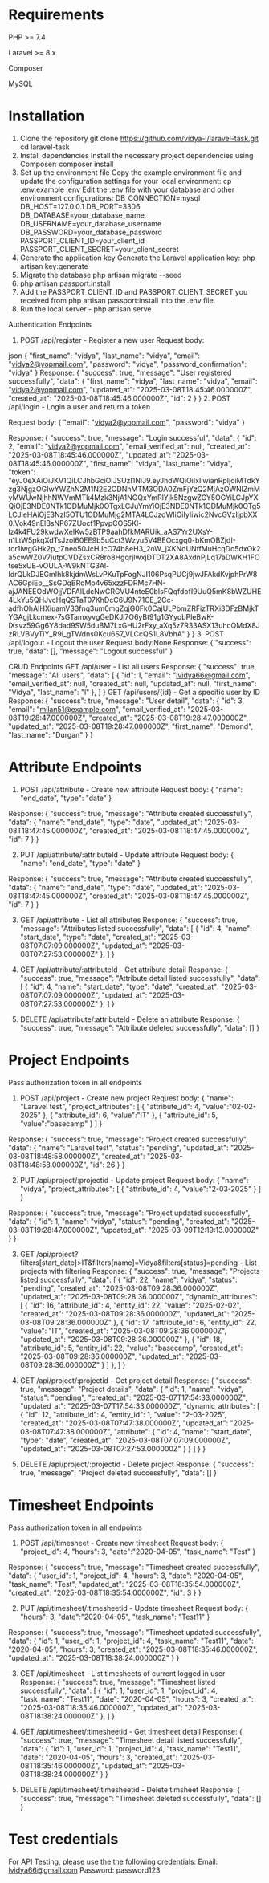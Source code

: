 # Requirements
PHP >= 7.4

Laravel >= 8.x

Composer

MySQL 

# Installation
1. Clone the repository
git clone https://github.com/vidya-l/laravel-task.git
cd laravel-task
2. Install dependencies
Install the necessary project dependencies using Composer:
composer install
3. Set up the environment file
Copy the example environment file and update the configuration settings for your local environment:
cp .env.example .env
Edit the .env file with your database and other environment configurations:
DB_CONNECTION=mysql
DB_HOST=127.0.0.1
DB_PORT=3306
DB_DATABASE=your_database_name
DB_USERNAME=your_database_username
DB_PASSWORD=your_database_password
PASSPORT_CLIENT_ID=your_client_id
PASSPORT_CLIENT_SECRET=your_client_secret
4. Generate the application key
Generate the Laravel application key:
php artisan key:generate
5. Migrate the database
php artisan migrate --seed
6. php artisan passport:install
7. Add the PASSPORT_CLIENT_ID and PASSPORT_CLIENT_SECRET you received from php artisan passport:install into the .env file.
8. Run the local server - php artisan serve

Authentication Endpoints
1. POST /api/register - Register a new user
Request body:

json
{
    "first_name": "vidya",
    "last_name": "vidya",
    "email": "vidya2@yopmail.com",
    "password": "vidya",
    "password_confirmation": "vidya"
}
Response:
{
    "success": true,
    "message": "User registered successfully",
    "data": {
        "first_name": "vidya",
        "last_name": "vidya",
        "email": "vidya2@yopmail.com",
        "updated_at": "2025-03-08T18:45:46.000000Z",
        "created_at": "2025-03-08T18:45:46.000000Z",
        "id": 2
    }
}
2. POST /api/login - Login a user and return a token

Request body:
{
    "email": "vidya2@yopmail.com",
    "password": "vidya"
}

Response:
{
    "success": true,
    "message": "Login successful",
    "data": {
        "id": 2,
        "email": "vidya2@yopmail.com",
        "email_verified_at": null,
        "created_at": "2025-03-08T18:45:46.000000Z",
        "updated_at": "2025-03-08T18:45:46.000000Z",
        "first_name": "vidya",
        "last_name": "vidya",
        "token": "eyJ0eXAiOiJKV1QiLCJhbGciOiJSUzI1NiJ9.eyJhdWQiOiIxIiwianRpIjoiMTdkYzg3NjgzOGIwYWZhN2M1N2E2ODNhMTM3ODA0ZmFjYzQ2MjAzOWNlZmMyMWUwNjhhNWVmMTk4Mzk3NjA1NGQxYmRlYjk5NzgwZGY5OGYiLCJpYXQiOjE3NDE0NTk1ODMuMjk0OTgxLCJuYmYiOjE3NDE0NTk1ODMuMjk0OTg5LCJleHAiOjE3NzI5OTU1ODMuMjg2MTA4LCJzdWIiOiIyIiwic2NvcGVzIjpbXX0.Vok49nElBsNP67ZUocf1PpvpCOS5Kl-lz4k4FU29kwdwXeIKw5zBTP9aahDfkMARUik_aAS7Yr2UXsY-n1LtW5pkqXdTsJzol60EE9b5uCct3Wzyu5V4BEOcxgq0-bKmOBZjdI-tor1iwgGHk2p_tZneo50JcHJcO74b8eH3_2oW_jXKNdUNffMuHcqDo5dxOk2a5cwWZ0V7iutpCVDZsxCR8ro8HgqrjlwxjDTDT2XA8AxdnPjLq17aDWKH1FOtse5xUE-vOULA-W9kNTG3Al-IdrQLkDJEGmIhk8kjdmWsLvPKuTpFogNJI106PsqPUCj9jwJFAkdKvjphPrW8AC6GpiEo__SsGDqBRoMp4v65xzzFDRMc7HN-ajJANEEOdWOjjVDFAlLdcNwCRGVU4nteE0bIsFQqfdofI9UuQ5mK8bWZUHE4LkYu5QHJvcHqQSTaT07KhDcC6U9N71CE_2Cc-adfhOhAIHXiuamV33fnq3um0mgZqjG0Fk0CajULPbmZRFizTRXi3DFzBMjkTYGAgjLkcmex-7sGTamxyvgGeDKJi7O6yBt91g1GYyqbPleBwK-IXsvz59Gg6Y8dad9SW5duBM7LxGHU2rFxy_aXq5z7R33ASX13uhcQMdX8JzRLVBVyTiY_R9i_gTWdns0Kcu6S7_VLCcQS1L8VbhA"
    }
}
3. POST /api/logout - Logout the user 
Request body:None
Response:
{
    "success": true,
    "data": [],
     "message": "Logout successful"
}

CRUD Endpoints
GET /api/user - List all users
Response:
{
    "success": true,
    "message": "All users",
    "data": [
        {
            "id": 1,
            "email": "lvidya66@gmail.com",
            "email_verified_at": null,
            "created_at": null,
            "updated_at": null,
            "first_name": "Vidya",
            "last_name": "l"
        },
    ]
}
GET /api/users/{id} - Get a specific user by ID
Response:
{
    "success": true,
    "message": "User detail",
    "data": {
        "id": 3,
        "email": "milan51@example.com",
        "email_verified_at": "2025-03-08T19:28:47.000000Z",
        "created_at": "2025-03-08T19:28:47.000000Z",
        "updated_at": "2025-03-08T19:28:47.000000Z",
        "first_name": "Demond",
        "last_name": "Durgan"
    }
}

# Attribute Endpoints
1. POST /api/attribute - Create new attribute
Request body:
{
  "name": "end_date",
  "type": "date"
}

Response:
{
  "success": true,
  "message": "Attribute created successfully",
  "data": {
      "name": "end_date",
      "type": "date",
      "updated_at": "2025-03-08T18:47:45.000000Z",
      "created_at": "2025-03-08T18:47:45.000000Z",
      "id": 7
  }
}

2. PUT /api/attribute/:attributeId - Update attribute
Request body:
{
  "name": "end_date",
  "type": "date"
}

Response:
{
  "success": true,
  "message": "Attribute created successfully",
  "data": {
      "name": "end_date",
      "type": "date",
      "updated_at": "2025-03-08T18:47:45.000000Z",
      "created_at": "2025-03-08T18:47:45.000000Z",
      "id": 7
  }
}

3. GET /api/attribute - List all attributes
Response:
{
  "success": true,
  "message": "Attributes listed successfully",
  "data": [
      {
          "id": 4,
          "name": "start_date",
          "type": "date",
          "created_at": "2025-03-08T07:07:09.000000Z",
          "updated_at": "2025-03-08T07:27:53.000000Z"
      },
  ]
}

4. GET /api/attribute/:attributeId - Get attribute detail
Response:
{
  "success": true,
  "message": "Attribute detail listed successfully",
  "data": [
      {
          "id": 4,
          "name": "start_date",
          "type": "date",
          "created_at": "2025-03-08T07:07:09.000000Z",
          "updated_at": "2025-03-08T07:27:53.000000Z"
      },
  ]
}

5. DELETE /api/attribute/:attributeId - Delete an attribute
Response:
{
  "success": true,
  "message": "Attribute deleted successfully",
  "data": []
}

# Project Endpoints
Pass authorization token in all endpoints
1. POST /api/project - Create new project
Request body:
{
  "name": "Laravel test",
  "project_attributes": [
      {
          "attribute_id": 4,
          "value":"02-02-2025"
      },
      {
          "attribute_id": 6,
          "value":"IT"
      },
      {
          "attribute_id": 5,
          "value":"basecamp"
      }
  ]
}

Response:
{
  "success": true,
  "message": "Project created successfully",
  "data": {
      "name": "Laravel test",
      "status": "pending",
      "updated_at": "2025-03-08T18:48:58.000000Z",
      "created_at": "2025-03-08T18:48:58.000000Z",
      "id": 26
  }
}

2. PUT /api/project/:projectid - Update project
Request body:
{
  "name": "vidya",
  "project_attributes": [
      {
          "attribute_id": 4,
          "value":"2-03-2025"
      }
  ]
}

Response:
{
  "success": true,
  "message": "Project updated successfully",
  "data": {
      "id": 1,
      "name": "vidya",
      "status": "pending",
      "created_at": "2025-03-08T19:28:47.000000Z",
      "updated_at": "2025-03-09T12:19:13.000000Z"
  }
}

3. GET /api/project?filters[start_date]>IT&filters[name]=Vidya&filters[status]=pending - List projects with filtering
Response:
{
  "success": true,
  "message": "Projects listed successfully",
  "data": [
      {
          "id": 22,
          "name": "vidya",
          "status": "pending",
          "created_at": "2025-03-08T09:28:36.000000Z",
          "updated_at": "2025-03-08T09:28:36.000000Z",
          "dynamic_attributes": [
              {
                  "id": 16,
                  "attribute_id": 4,
                  "entity_id": 22,
                  "value": "2025-02-02",
                  "created_at": "2025-03-08T09:28:36.000000Z",
                  "updated_at": "2025-03-08T09:28:36.000000Z"
              },
              {
                  "id": 17,
                  "attribute_id": 6,
                  "entity_id": 22,
                  "value": "IT",
                  "created_at": "2025-03-08T09:28:36.000000Z",
                  "updated_at": "2025-03-08T09:28:36.000000Z"
              },
              {
                  "id": 18,
                  "attribute_id": 5,
                  "entity_id": 22,
                  "value": "basecamp",
                  "created_at": "2025-03-08T09:28:36.000000Z",
                  "updated_at": "2025-03-08T09:28:36.000000Z"
              }
          ]
      },
    ]
}

4. GET /api/project/:projectid - Get project detail
Response:
{
  "success": true,
  "message": "Project details",
  "data": {
      "id": 1,
      "name": "vidya",
      "status": "pending",
      "created_at": "2025-03-07T17:54:33.000000Z",
      "updated_at": "2025-03-07T17:54:33.000000Z",
      "dynamic_attributes": [
          {
              "id": 12,
              "attribute_id": 4,
              "entity_id": 1,
              "value": "2-03-2025",
              "created_at": "2025-03-08T07:47:38.000000Z",
              "updated_at": "2025-03-08T07:47:38.000000Z",
              "attribute": {
                  "id": 4,
                  "name": "start_date",
                  "type": "date",
                  "created_at": "2025-03-08T07:07:09.000000Z",
                  "updated_at": "2025-03-08T07:27:53.000000Z"
              }
          }
      ]
  }
}

5. DELETE /api/project/:projectid - Delete project
Response:
{
  "success": true,
  "message": "Project deleted successfully",
  "data": []
}

# Timesheet Endpoints
Pass authorization token in all endpoints
1. POST /api/timesheet - Create new timesheet
Request body:
{
  "project_id": 4,
  "hours": 3,
  "date":"2020-04-05",
  "task_name": "Test"
}

Response:
{
  "success": true,
  "message": "Timesheet created successfully",
  "data": {
      "user_id": 1,
      "project_id": 4,
      "hours": 3,
      "date": "2020-04-05",
      "task_name": "Test",
      "updated_at": "2025-03-08T18:35:54.000000Z",
      "created_at": "2025-03-08T18:35:54.000000Z",
      "id": 3
  }
}

2. PUT /api/timesheet/:timesheetid - Update timesheet
Request body:
{
  "hours": 3,
  "date":"2020-04-05",
  "task_name": "Test11"
}

Response:
{
  "success": true,
  "message": "Timesheet updated successfully",
  "data": {
      "id": 1,
      "user_id": 1,
      "project_id": 4,
      "task_name": "Test11",
      "date": "2020-04-05",
      "hours": 3,
      "created_at": "2025-03-08T18:35:46.000000Z",
      "updated_at": "2025-03-08T18:38:24.000000Z"
  }
}

3. GET /api/timesheet - List timesheets of current logged in user
Response:
{
  "success": true,
  "message": "Timesheet listed successfully",
  "data": [
      {
          "id": 1,
          "user_id": 1,
          "project_id": 4,
          "task_name": "Test11",
          "date": "2020-04-05",
          "hours": 3,
          "created_at": "2025-03-08T18:35:46.000000Z",
          "updated_at": "2025-03-08T18:38:24.000000Z"
      },
  ]
}

4. GET /api/timesheet/:timesheetid - Get timesheet detail
Response:
{
  "success": true,
  "message": "Timesheet detail listed successfully",
  "data": {
      "id": 1,
      "user_id": 1,
      "project_id": 4,
      "task_name": "Test11",
      "date": "2020-04-05",
      "hours": 3,
      "created_at": "2025-03-08T18:35:46.000000Z",
      "updated_at": "2025-03-08T18:38:24.000000Z"
  }
}

5. DELETE /api/timesheet/:timesheetid - Delete timsheet
Response:
{
  "success": true,
  "message": "Timesheet deleted successfully",
  "data": []
}

# Test credentials 
For API Testing, please use the the following credentials:
Email: lvidya66@gmail.com
Password: password123